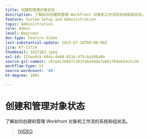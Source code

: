 ```yaml
---
title: 创建和管理对象状态
description: 了解如何创建和管理 Workfront 对象和工作流的系统和组状态。
feature: System Setup and Administration
topic: Administration
role: Admin
level: Beginner
doc-type: Feature Video
last-substantial-update: 2023-07-28T00:00:00Z
jira: KT-13724
thumbnail: 3422183.jpeg
exl-id: 12feedcb-044a-4a60-8534-475c6a108a0b
source-git-commit: c67e4c30947c383fd6ed4de7a861f09a654c5c20
workflow-type: ht
source-wordcount: '40'
ht-degree: 100%

---
```


# 创建和管理对象状态

了解如何创建和管理 Workfront 对象和工作流的系统和组状态。

>[!VIDEO](https://video.tv.adobe.com/v/3422183/?learn=on)
